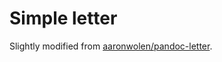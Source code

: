 # Simple letter

Slightly modified from [aaronwolen/pandoc-letter](https://github.com/aaronwolen/pandoc-letter).
